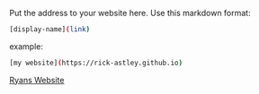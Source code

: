 Put the address to your website here. Use this markdown format:

```bash
[display-name](link)
```

example:
```bash
[my website](https://rick-astley.github.io)
```

[Ryans Website](https://neviss.github.io/)